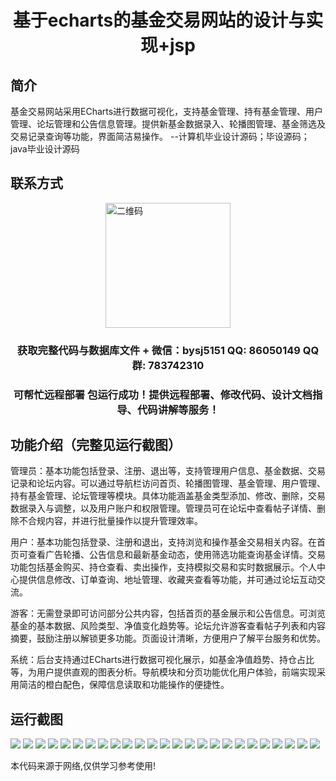 <p><h1 align="center">基于echarts的基金交易网站的设计与实现+jsp</h1></p>

## 简介
基金交易网站采用ECharts进行数据可视化，支持基金管理、持有基金管理、用户管理、论坛管理和公告信息管理。提供新基金数据录入、轮播图管理、基金筛选及交易记录查询等功能，界面简洁易操作。    --计算机毕业设计源码；毕设源码；java毕业设计源码


## 联系方式
<img src="https://bs-1329754181.cos.ap-shanghai.myqcloud.com/wx.jpg" alt="二维码" style="display: block; margin: 0 auto;" width="200px">
<p><h3 align="center">获取完整代码与数据库文件 + 微信：bysj5151 QQ: 86050149 QQ群: 783742310</h3></p>
<p><h3 align="center">可帮忙远程部署 包运行成功！提供远程部署、修改代码、设计文档指导、代码讲解等服务！</h3></p>

## 功能介绍（完整见运行截图）
管理员：基本功能包括登录、注册、退出等，支持管理用户信息、基金数据、交易记录和论坛内容。可以通过导航栏访问首页、轮播图管理、基金管理、用户管理、持有基金管理、论坛管理等模块。具体功能涵盖基金类型添加、修改、删除，交易数据录入与调整，以及用户账户和权限管理。管理员可在论坛中查看帖子详情、删除不合规内容，并进行批量操作以提升管理效率。

用户：基本功能包括登录、注册和退出，支持浏览和操作基金交易相关内容。在首页可查看广告轮播、公告信息和最新基金动态，使用筛选功能查询基金详情。交易功能包括基金购买、持仓查看、卖出操作，支持模拟交易和实时数据展示。个人中心提供信息修改、订单查询、地址管理、收藏夹查看等功能，并可通过论坛互动交流。

游客：无需登录即可访问部分公共内容，包括首页的基金展示和公告信息。可浏览基金的基本数据、风险类型、净值变化趋势等。论坛允许游客查看帖子列表和内容摘要，鼓励注册以解锁更多功能。页面设计清晰，方便用户了解平台服务和优势。

系统：后台支持通过ECharts进行数据可视化展示，如基金净值趋势、持仓占比等，为用户提供直观的图表分析。导航模块和分页功能优化用户体验，前端实现采用简洁的橙白配色，保障信息读取和功能操作的便捷性。


## 运行截图
![](https://bs-1329754181.cos.ap-shanghai.myqcloud.com/ssm/EchartsFundTradingWebsite/img/001.jpg)
![](https://bs-1329754181.cos.ap-shanghai.myqcloud.com/ssm/EchartsFundTradingWebsite/img/002.jpg)
![](https://bs-1329754181.cos.ap-shanghai.myqcloud.com/ssm/EchartsFundTradingWebsite/img/003.jpg)
![](https://bs-1329754181.cos.ap-shanghai.myqcloud.com/ssm/EchartsFundTradingWebsite/img/004.jpg)
![](https://bs-1329754181.cos.ap-shanghai.myqcloud.com/ssm/EchartsFundTradingWebsite/img/005.jpg)
![](https://bs-1329754181.cos.ap-shanghai.myqcloud.com/ssm/EchartsFundTradingWebsite/img/006.jpg)
![](https://bs-1329754181.cos.ap-shanghai.myqcloud.com/ssm/EchartsFundTradingWebsite/img/007.jpg)
![](https://bs-1329754181.cos.ap-shanghai.myqcloud.com/ssm/EchartsFundTradingWebsite/img/008.jpg)
![](https://bs-1329754181.cos.ap-shanghai.myqcloud.com/ssm/EchartsFundTradingWebsite/img/009.jpg)
![](https://bs-1329754181.cos.ap-shanghai.myqcloud.com/ssm/EchartsFundTradingWebsite/img/010.jpg)
![](https://bs-1329754181.cos.ap-shanghai.myqcloud.com/ssm/EchartsFundTradingWebsite/img/011.jpg)
![](https://bs-1329754181.cos.ap-shanghai.myqcloud.com/ssm/EchartsFundTradingWebsite/img/012.jpg)
![](https://bs-1329754181.cos.ap-shanghai.myqcloud.com/ssm/EchartsFundTradingWebsite/img/013.jpg)
![](https://bs-1329754181.cos.ap-shanghai.myqcloud.com/ssm/EchartsFundTradingWebsite/img/014.jpg)
![](https://bs-1329754181.cos.ap-shanghai.myqcloud.com/ssm/EchartsFundTradingWebsite/img/015.jpg)
![](https://bs-1329754181.cos.ap-shanghai.myqcloud.com/ssm/EchartsFundTradingWebsite/img/016.jpg)
![](https://bs-1329754181.cos.ap-shanghai.myqcloud.com/ssm/EchartsFundTradingWebsite/img/017.jpg)
![](https://bs-1329754181.cos.ap-shanghai.myqcloud.com/ssm/EchartsFundTradingWebsite/img/018.jpg)
![](https://bs-1329754181.cos.ap-shanghai.myqcloud.com/ssm/EchartsFundTradingWebsite/img/019.jpg)
![](https://bs-1329754181.cos.ap-shanghai.myqcloud.com/ssm/EchartsFundTradingWebsite/img/020.jpg)
![](https://bs-1329754181.cos.ap-shanghai.myqcloud.com/ssm/EchartsFundTradingWebsite/img/021.jpg)
![](https://bs-1329754181.cos.ap-shanghai.myqcloud.com/ssm/EchartsFundTradingWebsite/img/022.jpg)
![](https://bs-1329754181.cos.ap-shanghai.myqcloud.com/ssm/EchartsFundTradingWebsite/img/023.jpg)
![](https://bs-1329754181.cos.ap-shanghai.myqcloud.com/ssm/EchartsFundTradingWebsite/img/024.jpg)
![](https://bs-1329754181.cos.ap-shanghai.myqcloud.com/ssm/EchartsFundTradingWebsite/img/025.jpg)

<p>本代码来源于网络,仅供学习参考使用!</p>
